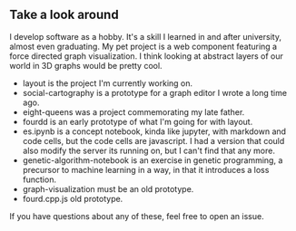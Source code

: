 ## Take a look around
I develop software as a hobby. It's a skill I learned in and after university, almost even graduating. My pet project is a web component featuring a force directed graph visualization. I think looking at abstract layers of our world in 3D graphs would be pretty cool. 

* layout is the project I'm currently working on.
* social-cartography is a prototype for a graph editor I wrote a long time ago. 
* eight-queens was a project commemorating my late father.
* fourdd is an early prototype of what I'm going for with layout.
* es.ipynb is a concept notebook, kinda like jupyter, with markdown and code cells, but the code cells are javascript. I had a version that could also modify the server its running on, but I can't find that any more.
* genetic-algorithm-notebook is an exercise in genetic programming, a precursor to machine learning in a way, in that it introduces a loss function.
* graph-visualization must be an old prototype.
* fourd.cpp.js old prototype.

If you have questions about any of these, feel free to open an issue. 
